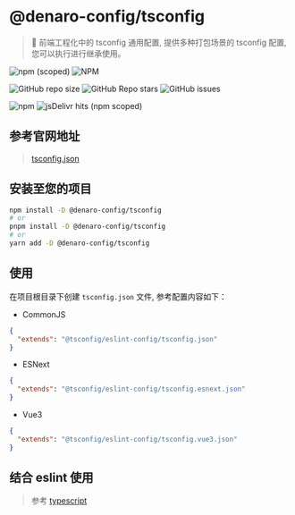 # @denaro-config/tsconfig

> :tada: 前端工程化中的 tsconfig 通用配置, 提供多种打包场景的 tsconfig 配置, 您可以执行进行继承使用。

![npm (scoped)](https://img.shields.io/npm/v/%40denaro-config/tsconfig?link=https%3A%2F%2Fwww.npmjs.com%2Fpackage%2F%40vuepress-config%2Fprettier)
![NPM](https://img.shields.io/npm/l/%40denaro-config%2Fprettier?link=https%3A%2F%2Fgithub.com%2Fdenaro-org%2Ffrontend-engineering-config%2Fblob%2Fmain%2FLICENSE)

![GitHub repo size](https://img.shields.io/github/repo-size/denaro-org/frontend-engineering-config?link=https%3A%2F%2Fgithub.com%2Fdenaro-org%2Ffrontend-engineering-config)
![GitHub Repo stars](https://img.shields.io/github/stars/denaro-org/frontend-engineering-config?link=https%3A%2F%2Fgithub.com%2Fdenaro-org%2Ffrontend-engineering-config%2Fstargazers)
![GitHub issues](https://img.shields.io/github/issues/denaro-org/frontend-engineering-config?link=https%3A%2F%2Fgithub.com%2Fdenaro-org%2Ffrontend-engineering-config%2Fissues)

![npm](https://img.shields.io/npm/dw/%40denaro-config/tsconfig?link=https%3A%2F%2Fwww.npmjs.com%2Fpackage%2F%40vuepress-config%2Fprettier)
![jsDelivr hits (npm scoped)](https://img.shields.io/jsdelivr/npm/hd/%40denaro-config%2Fprettier?link=https%3A%2F%2Fwww.jsdelivr.com%2Fpackage%2Fnpm%2F%40denaro-config%2Fprettier)

## 参考官网地址

> [tsconfig.json](https://www.typescriptlang.org/docs/handbook/tsconfig-json.html)

## 安装至您的项目

```bash
npm install -D @denaro-config/tsconfig
# or
pnpm install -D @denaro-config/tsconfig
# or
yarn add -D @denaro-config/tsconfig
```

## 使用

在项目根目录下创建 `tsconfig.json` 文件, 参考配置内容如下：

- CommonJS

```json
{
  "extends": "@tsconfig/eslint-config/tsconfig.json"
}
```

- ESNext

```json
{
  "extends": "@tsconfig/eslint-config/tsconfig.esnext.json"
}
```

- Vue3

```json
{
  "extends": "@tsconfig/eslint-config/tsconfig.vue3.json"
}
```

## 结合 eslint 使用

> 参考 [typescript](../typescript/README.md)
